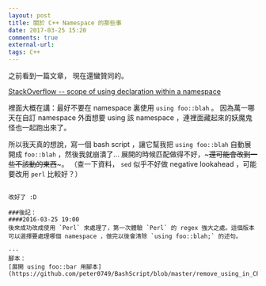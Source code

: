 ```yaml
---
layout: post
title: 關於 C++ Namespace 的那些事
date: 2017-03-25 15:20
comments: true
external-url:
tags: C++
---
```

之前看到一篇文章，
現在還蠻贊同的。

[StackOverflow -- scope of using declaration within a namespace
](http://stackoverflow.com/questions/6175705/scope-of-using-declaration-within-a-namespace)

裡面大概在講：最好不要在 namespace 裏使用 `using foo::blah` 。
因為萬一哪天在自訂 namespace 外面想要 using 該 namespace ，連裡面藏起來的妖魔鬼怪也一起跑出來了。

所以我天真的想說，寫一個 bash script ，讓它幫我把 `using foo::blah` 自動展開成 `foo::blah` ，然後我就崩潰了...
展開的時候匹配做得不好，~~~還可能會改到一些不該動的東西~~~。
（查一下資料， `sed` 似乎不好做 negative lookahead ，可能要改用 `perl` 比較好？）

~~~本來還想改，但小規模用還行，算了！等明年修編譯器的時候再研究吧...~~~

改好了 :D

###後記：
####2016-03-25 19:00
後來成功改成使用 `Perl` 來處理了，第一次體驗 `Perl` 的 regex 強大之處。這個版本可以選擇要處理哪個 namespace ，做完以後會清除 `using foo::blah;` 的述句。

---
腳本：
[展開 using foo::bar 用腳本](https://github.com/peter0749/BashScript/blob/master/remove_using_in_CPP.sh)
